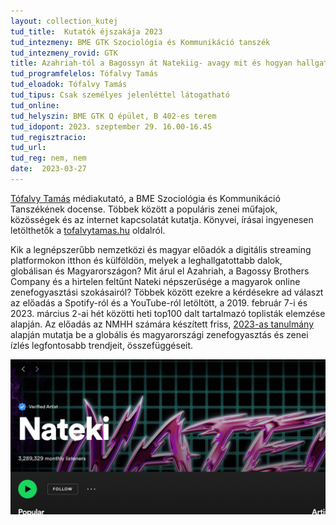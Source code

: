 ```yaml
---
layout: collection_kutej
tud_title:  Kutatók éjszakája 2023
tud_intezmeny: BME GTK Szociológia és Kommunikáció tanszék
tud_intezmeny_rovid: GTK
title: Azahriah-tól a Bagossyn át Natekiig- avagy mit és hogyan hallgatunk a Spotify-on és a YouTube-on? 
tud_programfelelos: Tófalvy Tamás
tud_eloadok: Tófalvy Tamás
tud_tipus: Csak személyes jelenléttel látogatható
tud_online: 
tud_helyszin: BME GTK Q épület, B 402-es terem
tud_idopont: 2023. szeptember 29. 16.00-16.45
tud_regisztracio: 
tud_url: 
tud_reg: nem, nem
date:  2023-03-27
---
```


[Tófalvy Tamás](https://sites.google.com/site/tofalvytamas/) médiakutató, a BME Szociológia és Kommunikáció Tanszékének docense. Többek között a populáris zenei műfajok, közösségek és az internet kapcsolatát kutatja. Könyvei, írásai ingyenesen letölthetők a [tofalvytamas.hu](www.tofalvytamas.hu) oldalról. 

Kik a legnépszerűbb nemzetközi és magyar előadók a digitális streaming platformokon itthon és külföldön, melyek a leghallgatottabb dalok, globálisan és Magyarországon? Mit árul el Azahriah, a Bagossy Brothers Company és a hirtelen feltűnt Nateki népszerűsége a magyarok online zenefogyasztási szokásairól? Többek között ezekre a kérdésekre ad választ az előadás a Spotify-ról és a YouTube-ról letöltött, a 2019. február 7-i és 2023. március 2-ai hét közötti heti top100 dalt tartalmazó toplisták elemzése alapján. Az előadás az NMHH számára készített friss, [2023-as tanulmány](https://onlineplatformok.hu/files/b92235b0-8169-4a1c-a53e-c1bd1c6e7338.pdf) alapján mutatja be a globális és magyarországi zenefogyasztás és zenei ízlés legfontosabb trendjeit, összefüggéseit.

![Azahriah-tól a Bagossyn át Natekiig: avagy mit és hogyan hallgatunk a Spotify-on és a YouTube-on?](images/AZAHRI~1.JPG)
